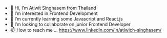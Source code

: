 - 👋 Hi, I’m Atiwit Singhasem from Thailand
- 👀 I’m interested in Frontend Development
- 🌱 I’m currently learning some Javascript and React.js 
- 💞️ I’m looking to collaborate on junior Frontend Developer
- 📫 How to reach me ...  https://www.linkedin.com/in/atiwich-singhasem/

<!---
namezuzu007/namezuzu007 is a ✨ special ✨ repository because its `README.md` (this file) appears on your GitHub profile.
You can click the Preview link to take a look at your changes.
--->
